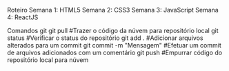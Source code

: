 Roteiro
Semana 1: HTML5 
Semana 2: CSS3
Semana 3: JavaScript
Semana 4: ReactJS

Comandos git
git pull #Trazer o código da núvem para repositório local
git status #Verificar o status do repositório
git add . #Adicionar arquivos alterados para um commit
git commit -m "Mensagem" #Efetuar um commit de arquivos adicionados com um comentário
git push #Empurrar código do repositório local para núvem
